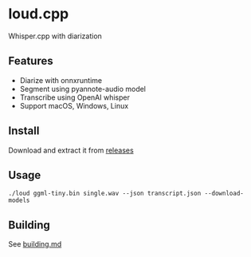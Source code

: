 # loud.cpp

Whisper.cpp with diarization

## Features

- Diarize with onnxruntime
- Segment using pyannote-audio model
- Transcribe using OpenAI whisper
- Support macOS, Windows, Linux

## Install

Download and extract it from [releases](https://github.com/thewh1teagle/loud.cpp/releases/latest)

## Usage

```console
./loud ggml-tiny.bin single.wav --json transcript.json --download-models
```

## Building

See [building.md](docs/building.md)
